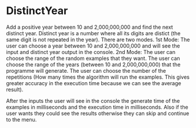 # DistinctYear
Add a positive year between 10 and 2,000,000,000 and find the next distinct year.
Distinct year is a number where all its digits are distict (the same digit is not repeated in the year).
There are two modes.
  1st Mode:
          The user can choose a year between 10 and 2,000,000,000 and will see the input and distinct year output in the console.
  2nd Mode: 
          The user can choose the range of the random examples that they want.
          The user can choose the range of the years (between 10 and 2,000,000,000) that the programme will generate.
          The user can choose the number of the repetitions (How many times the algorithm will run the examples. This gives greater accuracy in the execution time because we can  see the average result).
         
After the inputs the user will see in the console the generate time of the examples in milliseconds and the execution time in milliseconds.
Also if the user wants they could see the results otherwise they can skip and continue to the menu.

